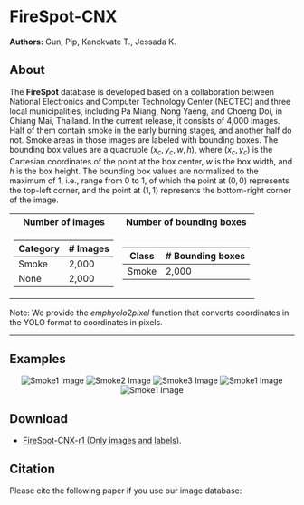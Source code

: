 # FireSpot-CNX

**Authors:** 
Gun, Pip, Kanokvate T., Jessada K.

## About

The <b>FireSpot</b> database is developed based on a collaboration between National Electronics and Computer Technology Center (NECTEC) and three local municipalities, including Pa Miang, Nong Yaeng, and Choeng Doi, in Chiang Mai, Thailand. In the current release, it consists of 4,000 images. Half of them contain smoke in the early burning stages, and another half do not. Smoke areas in those images are labeled with bounding boxes. The bounding box values are a quadruple $(x_c,y_c,w,h)$, where $(x_c,y_c)$ is the Cartesian coordinates of the point at the box center, $w$ is the box width, and $h$ is the box height. The bounding box values are normalized to the maximum of $1$, i.e., range from $0$ to $1$, of which the point at $(0,0)$ represents the top-left corner, and the point at $(1,1)$ represents the bottom-right corner of the image.

<div align="center">
<table>
  <tr>
    <th>Number of images</th>
    <th>Number of bounding boxes</th>
  </tr>
 
  <tr><td>

  | Category | # Images |
  | ------------- | ------------- |
  | Smoke  | 2,000 |
  | None  | 2,000  |

  </td><td>

  | Class | # Bounding boxes |
  | ------------- | ------------- |
  | Smoke  | 2,000 |

  </td></tr> 
</table>
</div>

Note: We provide the $emph{yolo2pixel}$ function that converts coordinates in the YOLO format to coordinates in pixels.

***

## Examples

<div align="center">
  <img alt="Smoke1 Image" src="[https://drive.google.com/file/d/1mjwfKdQE7W_c9EVbZUsOYn6IcgY89mJS/view?usp=drive_link](https://drive.google.com/file/d/1mjwfKdQE7W_c9EVbZUsOYn6IcgY89mJS/view?usp=drive_link)">
  <img alt="Smoke2 Image" src="[https://drive.google.com/file/d/1n8iM-z93JvxF9ruWW9-Z9okeSEh5S_OH/view?usp=sharing](https://drive.google.com/file/d/1n8iM-z93JvxF9ruWW9-Z9okeSEh5S_OH/view?usp=drive_link)">
  <img alt="Smoke3 Image" src="[https://drive.google.com/file/d/1n8iM-z93JvxF9ruWW9-Z9okeSEh5S_OH/view?usp=sharing](https://drive.google.com/file/d/1G2Ah3sUe7Up2mQTFV-0h-ILwEg5aTLGm/view?usp=drive_link)">
  <img alt="Smoke1 Image" src="[(https://drive.google.com/file/d/1mjwfKdQE7W_c9EVbZUsOYn6IcgY89mJS/view?usp=drive_link)](https://drive.google.com/file/d/1sxJRXMPKrVWQIfv2KaDfr8p7aOIqErmG/view?usp=drive_link)">
  <img alt="Smoke1 Image" src="[(https://drive.google.com/file/d/1mjwfKdQE7W_c9EVbZUsOYn6IcgY89mJS/view?usp=drive_link)](https://drive.google.com/file/d/11X7Z3lxy-dNoaXsqL2GrO4Nu-iXplqpw/view?usp=drive_link)">
</div>

## Download

* [FireSpot-CNX-r1 (Only images and labels)](https://www.dropbox.com/scl/fo/jpheymj5odn3xkrkt29r2/h?rlkey=ely1wck6qoqok9x6nf9on568m&dl=0).

## Citation

Please cite the following paper if you use our image database:

